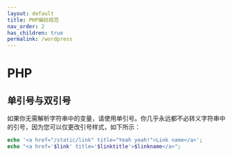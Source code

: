 ```yaml
---
layout: default
title: PHP编码规范
nav_order: 2
has_children: true
permalink: /wordpress
---
```


# PHP

## 单引号与双引号

如果你无需解析字符串中的变量，请使用单引号。你几乎永远都不必转义字符串中的引号，因为您可以仅更改引号样式，如下所示：

```php
echo '<a href="/static/link" title="Yeah yeah!">Link name</a>';
echo "<a href='$link' title='$linktitle'>$linkname</a>";
```